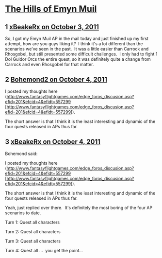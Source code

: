# [The Hills of Emyn Muil](https://community.fantasyflightgames.com/topic/54148-the-hills-of-emyn-muil/)

## 1 [xBeakeRx on October 3, 2011](https://community.fantasyflightgames.com/topic/54148-the-hills-of-emyn-muil/?do=findComment&comment=536579)

So, I got my Emyn Muil AP in the mail today and just finished up my first attempt, how are you guys liking it?  I think it's a lot different than the scenarios we've seen in the past.  It was a little easier than Carrock and Rhosgobel, but still presented some difficult challenges.  I only had to fight 1 Dol Guldor Orcs the entire quest, so it was definitely quite a change from Carrock and even Rhosgobel for that matter.

## 2 [Bohemond2 on October 4, 2011](https://community.fantasyflightgames.com/topic/54148-the-hills-of-emyn-muil/?do=findComment&comment=536593)

I posted my thoughts here (http://www.fantasyflightgames.com/edge_foros_discusion.asp?efid=201&efcid=4&efidt=557299 [http://www.fantasyflightgames.com/edge_foros_discusion.asp?efid=201&efcid=4&efidt=557299]).

The short answer is that I think it is the least interesting and dynamic of the four quests released in APs thus far.

## 3 [xBeakeRx on October 4, 2011](https://community.fantasyflightgames.com/topic/54148-the-hills-of-emyn-muil/?do=findComment&comment=536599)

Bohemond said:

I posted my thoughts here (http://www.fantasyflightgames.com/edge_foros_discusion.asp?efid=201&efcid=4&efidt=557299 [http://www.fantasyflightgames.com/edge_foros_discusion.asp?efid=201&efcid=4&efidt=557299]).

The short answer is that I think it is the least interesting and dynamic of the four quests released in APs thus far.



Yeah, just replied over there.  It's definitely the most boring of the four AP scenarios to date.

Turn 1: Quest all characters

Turn 2: Quest all characters

Turn 3: Quest all characters

Turn 4: Quest all ...  you get the point...


